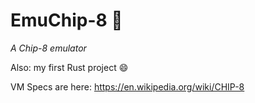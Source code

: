 # EmuChip-8 🤖

_A Chip-8 emulator_

Also: my first Rust project :smile:

VM Specs are here: https://en.wikipedia.org/wiki/CHIP-8
